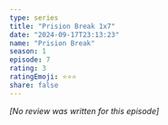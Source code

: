 ```yaml
---
type: series
title: "Prision Break 1x7"
date: "2024-09-17T23:13:23"
name: "Prision Break"
season: 1
episode: 7
rating: 3
ratingEmoji: ⭐️⭐️⭐️
share: false
---
```


*[No review was written for this episode]*
